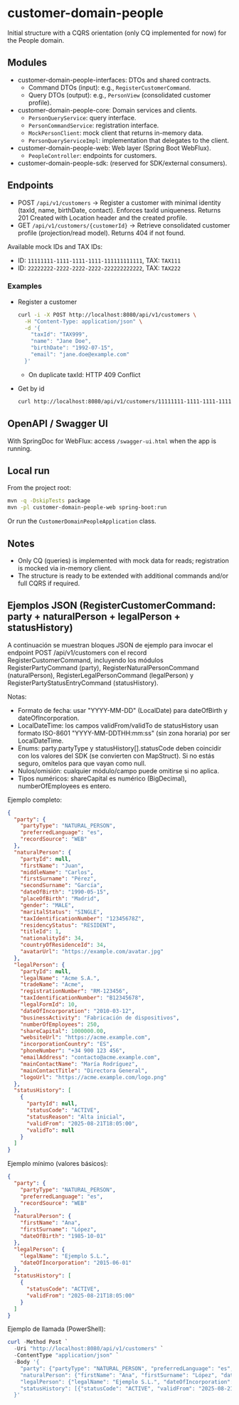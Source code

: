# customer-domain-people

Initial structure with a CQRS orientation (only CQ implemented for now) for the People domain.

## Modules
- customer-domain-people-interfaces: DTOs and shared contracts.
  - Command DTOs (input): e.g., `RegisterCustomerCommand`.
  - Query DTOs (output): e.g., `PersonView` (consolidated customer profile).
- customer-domain-people-core: Domain services and clients.
  - `PersonQueryService`: query interface.
  - `PersonCommandService`: registration interface.
  - `MockPersonClient`: mock client that returns in-memory data.
  - `PersonQueryServiceImpl`: implementation that delegates to the client.
- customer-domain-people-web: Web layer (Spring Boot WebFlux).
  - `PeopleController`: endpoints for customers.
- customer-domain-people-sdk: (reserved for SDK/external consumers).

## Endpoints
- POST `/api/v1/customers` → Register a customer with minimal identity (taxId, name, birthDate, contact). Enforces taxId uniqueness. Returns 201 Created with Location header and the created profile.
- GET `/api/v1/customers/{customerId}` → Retrieve consolidated customer profile (projection/read model). Returns 404 if not found.

Available mock IDs and TAX IDs:
- ID: `11111111-1111-1111-1111-111111111111`, TAX: `TAX111`
- ID: `22222222-2222-2222-2222-222222222222`, TAX: `TAX222`

### Examples
- Register a customer
  ```bash
  curl -i -X POST http://localhost:8080/api/v1/customers \
    -H "Content-Type: application/json" \
    -d '{
      "taxId": "TAX999",
      "name": "Jane Doe",
      "birthDate": "1992-07-15",
      "email": "jane.doe@example.com"
    }'
  ```
  - On duplicate taxId: HTTP 409 Conflict

- Get by id
  ```bash
  curl http://localhost:8080/api/v1/customers/11111111-1111-1111-1111-111111111111
  ```

## OpenAPI / Swagger UI
With SpringDoc for WebFlux: access `/swagger-ui.html` when the app is running.

## Local run
From the project root:
```bash
mvn -q -DskipTests package
mvn -pl customer-domain-people-web spring-boot:run
```
Or run the `CustomerDomainPeopleApplication` class.

## Notes
- Only CQ (queries) is implemented with mock data for reads; registration is mocked via in-memory client.
- The structure is ready to be extended with additional commands and/or full CQRS if required.

## Ejemplos JSON (RegisterCustomerCommand: party + naturalPerson + legalPerson + statusHistory)
A continuación se muestran bloques JSON de ejemplo para invocar el endpoint POST /api/v1/customers con el record RegisterCustomerCommand, incluyendo los módulos RegisterPartyCommand (party), RegisterNaturalPersonCommand (naturalPerson), RegisterLegalPersonCommand (legalPerson) y RegisterPartyStatusEntryCommand (statusHistory).

Notas:
- Formato de fecha: usar "YYYY-MM-DD" (LocalDate) para dateOfBirth y dateOfIncorporation.
- LocalDateTime: los campos validFrom/validTo de statusHistory usan formato ISO-8601 "YYYY-MM-DDTHH:mm:ss" (sin zona horaria) por ser LocalDateTime.
- Enums: party.partyType y statusHistory[].statusCode deben coincidir con los valores del SDK (se convierten con MapStruct). Si no estás seguro, omítelos para que vayan como null.
- Nulos/omisión: cualquier módulo/campo puede omitirse si no aplica.
- Tipos numéricos: shareCapital es numérico (BigDecimal), numberOfEmployees es entero.

Ejemplo completo:
```json
{
  "party": {
    "partyType": "NATURAL_PERSON",
    "preferredLanguage": "es",
    "recordSource": "WEB"
  },
  "naturalPerson": {
    "partyId": null,
    "firstName": "Juan",
    "middleName": "Carlos",
    "firstSurname": "Pérez",
    "secondSurname": "García",
    "dateOfBirth": "1990-05-15",
    "placeOfBirth": "Madrid",
    "gender": "MALE",
    "maritalStatus": "SINGLE",
    "taxIdentificationNumber": "12345678Z",
    "residencyStatus": "RESIDENT",
    "titleId": 1,
    "nationalityId": 34,
    "countryOfResidenceId": 34,
    "avatarUrl": "https://example.com/avatar.jpg"
  },
  "legalPerson": {
    "partyId": null,
    "legalName": "Acme S.A.",
    "tradeName": "Acme",
    "registrationNumber": "RM-123456",
    "taxIdentificationNumber": "B12345678",
    "legalFormId": 10,
    "dateOfIncorporation": "2010-03-12",
    "businessActivity": "Fabricación de dispositivos",
    "numberOfEmployees": 250,
    "shareCapital": 1000000.00,
    "websiteUrl": "https://acme.example.com",
    "incorporationCountry": "ES",
    "phoneNumber": "+34 900 123 456",
    "emailAddress": "contacto@acme.example.com",
    "mainContactName": "María Rodríguez",
    "mainContactTitle": "Directora General",
    "logoUrl": "https://acme.example.com/logo.png"
  },
  "statusHistory": [
    {
      "partyId": null,
      "statusCode": "ACTIVE",
      "statusReason": "Alta inicial",
      "validFrom": "2025-08-21T18:05:00",
      "validTo": null
    }
  ]
}
```

Ejemplo mínimo (valores básicos):
```json
{
  "party": {
    "partyType": "NATURAL_PERSON",
    "preferredLanguage": "es",
    "recordSource": "WEB"
  },
  "naturalPerson": {
    "firstName": "Ana",
    "firstSurname": "López",
    "dateOfBirth": "1985-10-01"
  },
  "legalPerson": {
    "legalName": "Ejemplo S.L.",
    "dateOfIncorporation": "2015-06-01"
  },
  "statusHistory": [
    {
      "statusCode": "ACTIVE",
      "validFrom": "2025-08-21T18:05:00"
    }
  ]
}
```

Ejemplo de llamada (PowerShell):
```powershell
curl -Method Post `
  -Uri "http://localhost:8080/api/v1/customers" `
  -ContentType "application/json" `
  -Body '{
    "party": {"partyType": "NATURAL_PERSON", "preferredLanguage": "es", "recordSource": "WEB"},
    "naturalPerson": {"firstName": "Ana", "firstSurname": "López", "dateOfBirth": "1985-10-01"},
    "legalPerson": {"legalName": "Ejemplo S.L.", "dateOfIncorporation": "2015-06-01"},
    "statusHistory": [{"statusCode": "ACTIVE", "validFrom": "2025-08-21T18:05:00"}]
  }'
```
